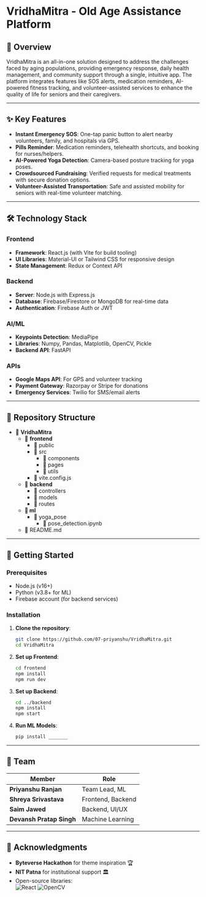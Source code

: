 # VridhaMitra - Old Age Assistance Platform

## 📌 Overview
VridhaMitra is an all-in-one solution designed to address the challenges faced by aging populations, providing emergency response, daily health management, and community support through a single, intuitive app. The platform integrates features like SOS alerts, medication reminders, AI-powered fitness tracking, and volunteer-assisted services to enhance the quality of life for seniors and their caregivers.

---

## ✨ Key Features
- **Instant Emergency SOS**: One-tap panic button to alert nearby volunteers, family, and hospitals via GPS.
- **Pills Reminder**: Medication reminders, telehealth shortcuts, and booking for nurses/helpers.
- **AI-Powered Yoga Detection**: Camera-based posture tracking for yoga poses.
- **Crowdsourced Fundraising**: Verified requests for medical treatments with secure donation options.
- **Volunteer-Assisted Transportation**: Safe and assisted mobility for seniors with real-time volunteer matching.

---

## 🛠️ Technology Stack
### Frontend
- **Framework**: React.js (with Vite for build tooling)
- **UI Libraries**: Material-UI or Tailwind CSS for responsive design
- **State Management**: Redux or Context API

### Backend
- **Server**: Node.js with Express.js
- **Database**: Firebase/Firestore or MongoDB for real-time data
- **Authentication**: Firebase Auth or JWT

### AI/ML
- **Keypoints Detection**: MediaPipe
- **Libraries**: Numpy, Pandas, Matplotlib, OpenCV, Pickle
- **Backend API**: FastAPI

### APIs
- **Google Maps API**: For GPS and volunteer tracking
- **Payment Gateway**: Razorpay or Stripe for donations
- **Emergency Services**: Twilio for SMS/email alerts

---

## 📂 Repository Structure
- 📂 **VridhaMitra**
  - 📂 **frontend**
    - 📂 public
    - 📂 src
      - 📂 components
      - 📂 pages
      - 📂 utils
    - 📜 vite.config.js
  - 📂 **backend**
    - 📂 controllers
    - 📂 models
    - 📂 routes
  - **📂 ml**
    - 📂 yoga_pose
      - 📜 pose_detection.ipynb
  - 📜 README.md
---

## 🚀 Getting Started
### Prerequisites
- Node.js (v16+)
- Python (v3.8+ for ML)
- Firebase account (for backend services)

### Installation
1. **Clone the repository**:
   ```bash
   git clone https://github.com/07-priyanshu/VridhaMitra.git
   cd VridhaMitra

2. **Set up Frontend**:
   ```bash
   cd frontend
   npm install
   npm run dev

3. **Set up Backend**:
   ```bash
   cd ../backend
   npm install
   npm start

3. **Run ML Models**:
   ```bash
   pip install _______
---

## 🌟 Team

| Member                  | Role                     |
|-------------------------|--------------------------|
| **Priyanshu Ranjan**    | Team Lead, ML            |
| **Shreya Srivastava**   | Frontend, Backend        |
| **Saim Jawed**          | Backend, UI/UX           |
| **Devansh Pratap Singh**| Machine Learning         |
---

## 📄 Acknowledgments
- **Byteverse Hackathon** for theme inspiration 🏆  
- **NIT Patna** for institutional support 🏛️  
- Open-source libraries:  
  ![React](https://img.shields.io/badge/-React-61DAFB?logo=react&logoColor=white)
  ![OpenCV](https://img.shields.io/badge/-OpenCV-5C3EE8?logo=opencv&logoColor=white)
